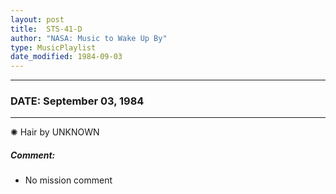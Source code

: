 ```yaml
---
layout: post
title:  STS-41-D
author: "NASA: Music to Wake Up By"
type: MusicPlaylist
date_modified: 1984-09-03
---
```


----
### DATE: September 03, 1984
----
✺ Hair by UNKNOWN

##### Comment:
* No mission comment
